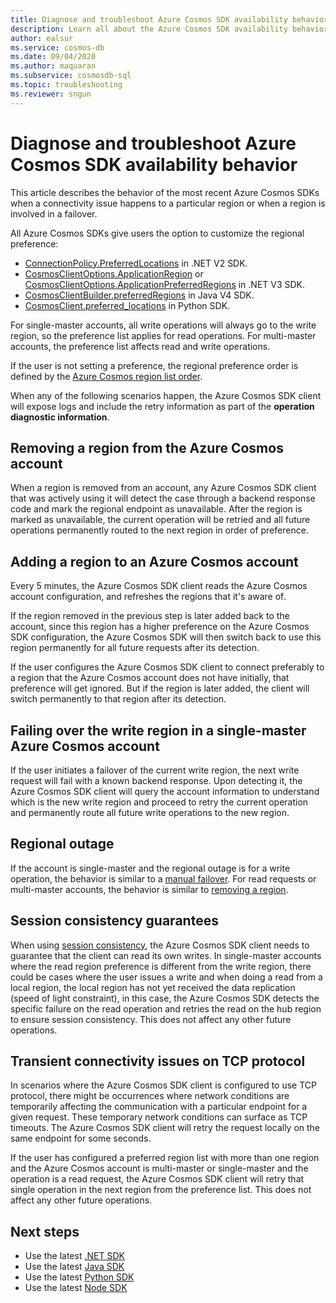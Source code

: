 ```yaml
---
title: Diagnose and troubleshoot Azure Cosmos SDK availability behavior
description: Learn all about the Azure Cosmos SDK availability behavior when operating in multi regional environments.
author: ealsur
ms.service: cosmos-db
ms.date: 09/04/2020
ms.author: maquaran
ms.subservice: cosmosdb-sql
ms.topic: troubleshooting
ms.reviewer: sngun
---
```

# Diagnose and troubleshoot Azure Cosmos SDK availability behavior

This article describes the behavior of the most recent Azure Cosmos SDKs when a connectivity issue happens to a particular region or when a region is involved in a failover.

All Azure Cosmos SDKs give users the option to customize the regional preference:

* [ConnectionPolicy.PreferredLocations](https://docs.microsoft.com/dotnet/api/microsoft.azure.documents.client.connectionpolicy.preferredlocations) in .NET V2 SDK.
* [CosmosClientOptions.ApplicationRegion](https://docs.microsoft.com/dotnet/api/microsoft.azure.cosmos.cosmosclientoptions.applicationregion) or [CosmosClientOptions.ApplicationPreferredRegions](https://docs.microsoft.com/dotnet/api/microsoft.azure.cosmos.cosmosclientoptions.applicationpreferredregions) in .NET V3 SDK.
* [CosmosClientBuilder.preferredRegions](https://docs.microsoft.com/java/api/com.azure.cosmos.cosmosclientbuilder.preferredregions) in Java V4 SDK.
* [CosmosClient.preferred_locations](https://docs.microsoft.com/python/api/azure-cosmos/azure.cosmos.cosmos_client.cosmosclient) in Python SDK.

For single-master accounts, all write operations will always go to the write region, so the preference list applies for read operations. For multi-master accounts, the preference list affects read and write operations.

If the user is not setting a preference, the regional preference order is defined by the [Azure Cosmos region list order](distribute-data-globally.md).

When any of the following scenarios happen, the Azure Cosmos SDK client will expose logs and include the retry information as part of the **operation diagnostic information**.

## Removing a region from the Azure Cosmos account

When a region is removed from an account, any Azure Cosmos SDK client that was actively using it will detect the case through a backend response code and mark the regional endpoint as unavailable. After the region is marked as unavailable, the current operation will be retried and all future operations permanently routed to the next region in order of preference.

## Adding a region to an Azure Cosmos account

Every 5 minutes, the Azure Cosmos SDK client reads the Azure Cosmos account configuration, and refreshes the regions that it's aware of.

If the region removed in the previous step is later added back to the account, since this region has a higher preference on the Azure Cosmos SDK configuration, the Azure Cosmos SDK will then switch back to use this region permanently for all future requests after its detection.

If the user configures the Azure Cosmos SDK client to connect preferably to a region that the Azure Cosmos account does not have initially, that preference will get ignored. But if the region is later added, the client will switch permanently to that region after its detection.

## Failing over the write region in a single-master Azure Cosmos account

If the user initiates a failover of the current write region, the next write request will fail with a known backend response. Upon detecting it, the Azure Cosmos SDK client will query the account information to understand which is the new write region and proceed to retry the current operation and permanently route all future write operations to the new region.

## Regional outage

If the account is single-master and the regional outage is for a write operation, the behavior is similar to a [manual failover](#failing-over-the-write-region-in-a-single-master-azure-cosmos-account). For read requests or multi-master accounts, the behavior is similar to [removing a region](#removing-a-region-from-the-azure-cosmos-account).

## Session consistency guarantees

When using [session consistency](consistency-levels.md#guarantees-associated-with-consistency-levels), the Azure Cosmos SDK client needs to guarantee that the client can read its own writes. In single-master accounts where the read region preference is different from the write region, there could be cases where the user issues a write and when doing a read from a local region, the local region has not yet received the data replication (speed of light constraint), in this case, the Azure Cosmos SDK detects the specific failure on the read operation and retries the read on the hub region to ensure session consistency. This does not affect any other future operations.

## Transient connectivity issues on TCP protocol

In scenarios where the Azure Cosmos SDK client is configured to use TCP protocol, there might be occurrences where network conditions are temporarily affecting the communication with a particular endpoint for a given request. These temporary network conditions can surface as TCP timeouts. The Azure Cosmos SDK client will retry the request locally on the same endpoint for some seconds.

If the user has configured a preferred region list with more than one region and the Azure Cosmos account is multi-master or single-master and the operation is a read request, the Azure Cosmos SDK client will retry that single operation in the next region from the preference list. This does not affect any other future operations.

## Next steps

* Use the latest [.NET SDK](sql-api-sdk-dotnet-standard.md)
* Use the latest [Java SDK](sql-api-sdk-java-v4.md)
* Use the latest [Python SDK](sql-api-sdk-python.md)
* Use the latest [Node SDK](sql-api-sdk-node.md)